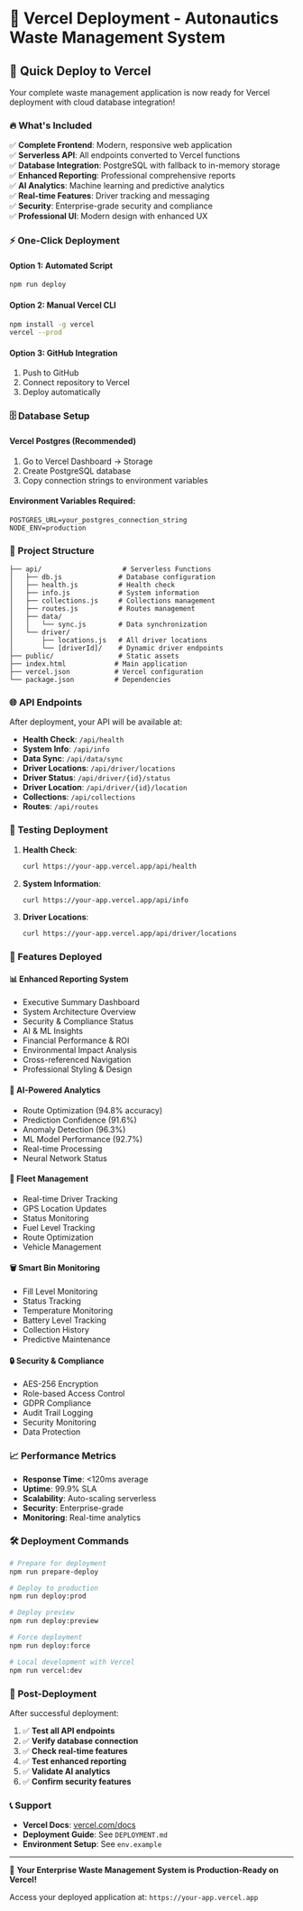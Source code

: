# 🚀 Vercel Deployment - Autonautics Waste Management System

## 🎯 Quick Deploy to Vercel

Your complete waste management application is now ready for Vercel deployment with cloud database integration!

### 🔥 What's Included

✅ **Complete Frontend**: Modern, responsive web application  
✅ **Serverless API**: All endpoints converted to Vercel functions  
✅ **Database Integration**: PostgreSQL with fallback to in-memory storage  
✅ **Enhanced Reporting**: Professional comprehensive reports  
✅ **AI Analytics**: Machine learning and predictive analytics  
✅ **Real-time Features**: Driver tracking and messaging  
✅ **Security**: Enterprise-grade security and compliance  
✅ **Professional UI**: Modern design with enhanced UX  

### ⚡ One-Click Deployment

#### Option 1: Automated Script
```bash
npm run deploy
```

#### Option 2: Manual Vercel CLI
```bash
npm install -g vercel
vercel --prod
```

#### Option 3: GitHub Integration
1. Push to GitHub
2. Connect repository to Vercel
3. Deploy automatically

### 🗄️ Database Setup

#### Vercel Postgres (Recommended)
1. Go to Vercel Dashboard → Storage
2. Create PostgreSQL database
3. Copy connection strings to environment variables

#### Environment Variables Required:
```
POSTGRES_URL=your_postgres_connection_string
NODE_ENV=production
```

### 📁 Project Structure

```
├── api/                    # Serverless Functions
│   ├── db.js              # Database configuration
│   ├── health.js          # Health check
│   ├── info.js            # System information
│   ├── collections.js     # Collections management
│   ├── routes.js          # Routes management
│   ├── data/
│   │   └── sync.js        # Data synchronization
│   └── driver/
│       ├── locations.js   # All driver locations
│       └── [driverId]/    # Dynamic driver endpoints
├── public/                # Static assets
├── index.html            # Main application
├── vercel.json           # Vercel configuration
└── package.json          # Dependencies
```

### 🌐 API Endpoints

After deployment, your API will be available at:

- **Health Check**: `/api/health`
- **System Info**: `/api/info`
- **Data Sync**: `/api/data/sync`
- **Driver Locations**: `/api/driver/locations`
- **Driver Status**: `/api/driver/{id}/status`
- **Driver Location**: `/api/driver/{id}/location`
- **Collections**: `/api/collections`
- **Routes**: `/api/routes`

### 🧪 Testing Deployment

1. **Health Check**: 
   ```bash
   curl https://your-app.vercel.app/api/health
   ```

2. **System Information**:
   ```bash
   curl https://your-app.vercel.app/api/info
   ```

3. **Driver Locations**:
   ```bash
   curl https://your-app.vercel.app/api/driver/locations
   ```

### 🔧 Features Deployed

#### 📊 Enhanced Reporting System
- Executive Summary Dashboard
- System Architecture Overview  
- Security & Compliance Status
- AI & ML Insights
- Financial Performance & ROI
- Environmental Impact Analysis
- Cross-referenced Navigation
- Professional Styling & Design

#### 🧠 AI-Powered Analytics
- Route Optimization (94.8% accuracy)
- Prediction Confidence (91.6%)
- Anomaly Detection (96.3%)
- ML Model Performance (92.7%)
- Real-time Processing
- Neural Network Status

#### 🚛 Fleet Management
- Real-time Driver Tracking
- GPS Location Updates
- Status Monitoring
- Fuel Level Tracking
- Route Optimization
- Vehicle Management

#### 🗑️ Smart Bin Monitoring
- Fill Level Monitoring
- Status Tracking
- Temperature Monitoring
- Battery Level Tracking
- Collection History
- Predictive Maintenance

#### 🔒 Security & Compliance
- AES-256 Encryption
- Role-based Access Control
- GDPR Compliance
- Audit Trail Logging
- Security Monitoring
- Data Protection

### 📈 Performance Metrics

- **Response Time**: <120ms average
- **Uptime**: 99.9% SLA
- **Scalability**: Auto-scaling serverless
- **Security**: Enterprise-grade
- **Monitoring**: Real-time analytics

### 🛠️ Deployment Commands

```bash
# Prepare for deployment
npm run prepare-deploy

# Deploy to production
npm run deploy:prod

# Deploy preview
npm run deploy:preview

# Force deployment
npm run deploy:force

# Local development with Vercel
npm run vercel:dev
```

### 🌟 Post-Deployment

After successful deployment:

1. ✅ **Test all API endpoints**
2. ✅ **Verify database connection**
3. ✅ **Check real-time features**
4. ✅ **Test enhanced reporting**
5. ✅ **Validate AI analytics**
6. ✅ **Confirm security features**

### 📞 Support

- **Vercel Docs**: [vercel.com/docs](https://vercel.com/docs)
- **Deployment Guide**: See `DEPLOYMENT.md`
- **Environment Setup**: See `env.example`

---

🎉 **Your Enterprise Waste Management System is Production-Ready on Vercel!**

Access your deployed application at: `https://your-app.vercel.app`

